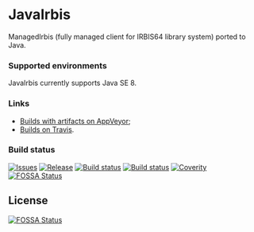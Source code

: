 # JavaIrbis

ManagedIrbis (fully managed client for IRBIS64 library system) ported to Java.

### Supported environments

JavaIrbis currently supports Java SE 8.

### Links

- [Builds with artifacts on AppVeyor](https://ci.appveyor.com/project/AlexeyMironov/javairbis/);
- [Builds on Travis](https://travis-ci.org/amironov73/JavaIrbis).

### Build status

[![Issues](https://img.shields.io/github/issues/amironov73/JavaIrbis.svg)](https://github.com/amironov73/JavaIrbis/issues)
[![Release](https://img.shields.io/github/release/amironov73/JavaIrbis.svg)](https://github.com/amironov73/JavaIrbis/releases)
[![Build status](https://img.shields.io/appveyor/ci/AlexeyMironov/javairbis.svg)](https://ci.appveyor.com/project/AlexeyMironov/javairbis/)
[![Build status](https://api.travis-ci.org/amironov73/JavaIrbis.svg)](https://travis-ci.org/amironov73/JavaIrbis/)
[![Coverity](https://img.shields.io/coverity/scan/16215.svg)](https://scan.coverity.com/projects/amironov73-javairbis)
[![FOSSA Status](https://app.fossa.io/api/projects/git%2Bgithub.com%2Famironov73%2FJavaIrbis.svg?type=shield)](https://app.fossa.io/projects/git%2Bgithub.com%2Famironov73%2FJavaIrbis?ref=badge_shield)

## License
[![FOSSA Status](https://app.fossa.io/api/projects/git%2Bgithub.com%2Famironov73%2FJavaIrbis.svg?type=large)](https://app.fossa.io/projects/git%2Bgithub.com%2Famironov73%2FJavaIrbis?ref=badge_large)